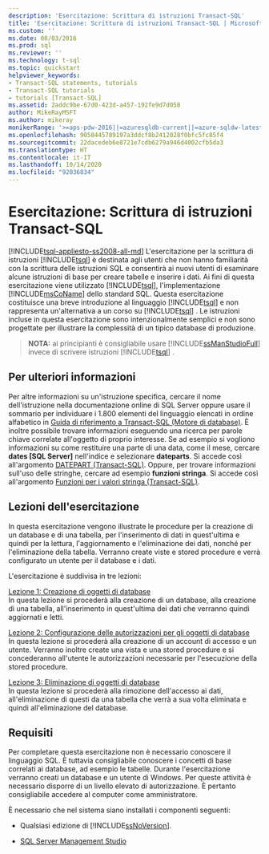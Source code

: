 ```yaml
---
description: 'Esercitazione: Scrittura di istruzioni Transact-SQL'
title: 'Esercitazione: Scrittura di istruzioni Transact-SQL | Microsoft Docs'
ms.custom: ''
ms.date: 08/03/2016
ms.prod: sql
ms.reviewer: ''
ms.technology: t-sql
ms.topic: quickstart
helpviewer_keywords:
- Transact-SQL statements, tutorials
- Transact-SQL tutorials
- tutorials [Transact-SQL]
ms.assetid: 2addc9be-67d0-423d-a457-192fe9d7d058
author: MikeRayMSFT
ms.author: mikeray
monikerRange: '>=aps-pdw-2016||=azuresqldb-current||=azure-sqldw-latest||>=sql-server-2016||=sqlallproducts-allversions||>=sql-server-linux-2017||=azuresqldb-mi-current'
ms.openlocfilehash: 9058445789197a3ddcf8b2412028f0bfc5fc85f4
ms.sourcegitcommit: 22dacedeb6e8721e7cdb6279a946d4002cfb5da3
ms.translationtype: HT
ms.contentlocale: it-IT
ms.lasthandoff: 10/14/2020
ms.locfileid: "92036834"
---
```

# <a name="tutorial-writing-transact-sql-statements"></a>Esercitazione: Scrittura di istruzioni Transact-SQL
[!INCLUDE[tsql-appliesto-ss2008-all-md](../includes/tsql-appliesto-ss2008-all-md.md)]
L'esercitazione per la scrittura di istruzioni [!INCLUDE[tsql](../includes/tsql-md.md)] è destinata agli utenti che non hanno familiarità con la scrittura delle istruzioni SQL e consentirà ai nuovi utenti di esaminare alcune istruzioni di base per creare tabelle e inserire i dati. Ai fini di questa esercitazione viene utilizzato [!INCLUDE[tsql](../includes/tsql-md.md)], l'implementazione [!INCLUDE[msCoName](../includes/msconame-md.md)] dello standard SQL. Questa esercitazione costituisce una breve introduzione al linguaggio [!INCLUDE[tsql](../includes/tsql-md.md)] e non rappresenta un'alternativa a un corso su [!INCLUDE[tsql](../includes/tsql-md.md)] . Le istruzioni incluse in questa esercitazione sono intenzionalmente semplici e non sono progettate per illustrare la complessità di un tipico database di produzione.  
  
>**NOTA:** ai principianti è consigliabile usare [!INCLUDE[ssManStudioFull](../includes/ssmanstudiofull-md.md)] invece di scrivere istruzioni [!INCLUDE[tsql](../includes/tsql-md.md)] .  
  
## <a name="finding-more-information"></a>Per ulteriori informazioni  
Per altre informazioni su un'istruzione specifica, cercare il nome dell'istruzione nella documentazione online di SQL Server oppure usare il sommario per individuare i 1.800 elementi del linguaggio elencati in ordine alfabetico in [Guida di riferimento a Transact-SQL &#40;Motore di database&#41;](./language-reference.md). È inoltre possibile trovare informazioni eseguendo una ricerca per parole chiave correlate all'oggetto di proprio interesse. Se ad esempio si vogliono informazioni su come restituire una parte di una data, come il mese, cercare **dates [SQL Server]** nell'indice e selezionare **dateparts**. Si accede così all'argomento [DATEPART &#40;Transact-SQL&#41;](../t-sql/functions/datepart-transact-sql.md). Oppure, per trovare informazioni sull'uso delle stringhe, cercare ad esempio **funzioni stringa**. Si accede così all'argomento [Funzioni per i valori stringa &#40;Transact-SQL&#41;](../t-sql/functions/string-functions-transact-sql.md).  
  
## <a name="what-you-will-learn"></a>Lezioni dell'esercitazione  
In questa esercitazione vengono illustrate le procedure per la creazione di un database e di una tabella, per l'inserimento di dati in quest'ultima e quindi per la lettura, l'aggiornamento e l'eliminazione dei dati, nonché per l'eliminazione della tabella. Verranno create viste e stored procedure e verrà configurato un utente per il database e i dati.  
  
L'esercitazione è suddivisa in tre lezioni:  
  
[Lezione 1: Creazione di oggetti di database](../t-sql/lesson-1-creating-database-objects.md)  
In questa lezione si procederà alla creazione di un database, alla creazione di una tabella, all'inserimento in quest'ultima dei dati che verranno quindi aggiornati e letti.  
  
[Lezione 2: Configurazione delle autorizzazioni per gli oggetti di database](../t-sql/lesson-2-configuring-permissions-on-database-objects.md)  
In questa lezione si procederà alla creazione di un account di accesso e un utente. Verranno inoltre create una vista e una stored procedure e si concederanno all'utente le autorizzazioni necessarie per l'esecuzione della stored procedure.  
  
[Lezione 3: Eliminazione di oggetti di database](../t-sql/lesson-3-deleting-database-objects.md)  
In questa lezione si procederà alla rimozione dell'accesso ai dati, all'eliminazione di questi da una tabella che verrà a sua volta eliminata e quindi all'eliminazione del database.  
  
## <a name="requirements"></a>Requisiti  
Per completare questa esercitazione non è necessario conoscere il linguaggio SQL. È tuttavia consigliabile conoscere i concetti di base correlati ai database, ad esempio le tabelle. Durante l'esercitazione verranno creati un database e un utente di Windows. Per queste attività è necessario disporre di un livello elevato di autorizzazione. È pertanto consigliabile accedere al computer come amministratore.  
  
È necessario che nel sistema siano installati i componenti seguenti:  
  
-   Qualsiasi edizione di [!INCLUDE[ssNoVersion](../includes/ssnoversion-md.md)].  
  
-  [SQL Server Management Studio](../ssms/download-sql-server-management-studio-ssms.md)  
  

 
  
  
